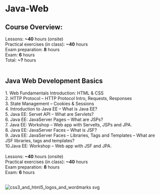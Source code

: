 <h1> Java-Web</h1>
<h2>Course Overview:</h2>
Lessons: <b>~40</b> hours (onsite)<br>
Practical exercises (in class): <b>~40</b> hours<br>
Exam preparation: <b>8</b> hours<br>
Exam: <b>6</b> hours<br>
Total: <b>~?</b> hours<br>
<br>
<h2>Java Web Development Basics</h2>
1. Web Fundamentals Introduction: HTML & CSS<br>
2. HTTP Protocol – HTTP Protocol Intro, Requests, Responses<br>
3. State Management – Cookies & Sessions<br>
4. Introduction to Java EE – What is Java EE?<br>
5. Java EE: Servet API – What are Servlets? <br>
6. Java EE: JavaServer Pages – What are JSPs?<br>
7. Java EE: Workshop – Web app with Servelts, JSPs and JPA.<br>
8. Java EE: JavaServer Faces – What is JSF?<br>
9. Java EE: JavaServer Faces – Libraries, Tags and Templates – What are JSF libraries, tags and templates?<br>
10.Java EE: Workshop – Web app with JSF and JPA.<br>
<br>
Lessons: <b>~40</b> hours (onsite)<br>
Practical exercises (in class): <b>~40</b> hours<br>
Exam preparation: <b>8</b> hours<br>
Exam: <b>6</b> hours<br>
<br>

![css3_and_html5_logos_and_wordmarks svg](https://user-images.githubusercontent.com/33524282/51308874-d29ec280-1a4b-11e9-92f9-23118224ab09.png)
